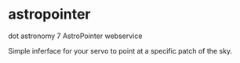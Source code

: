 # astropointer
dot astronomy 7 AstroPointer webservice 

Simple inferface for your servo to point at a specific patch of the sky.
